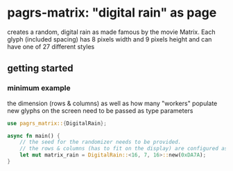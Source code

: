 pagrs-matrix: "digital rain" as page
====================================================

creates a random, digital rain as made famous by the movie Matrix.
Each glyph (included spacing) has 8 pixels width and 9 pixels height and can have one of 27 different styles

getting started
------------------

### minimum example

the dimension (rows & columns) as well as how many "workers" populate new glyphs on the screen 
need to be passed as type parameters

```rust
use pagrs_matrix::{DigitalRain};

async fn main() {
    // the seed for the randomizer needs to be provided.
    // the rows & columns (has to fit on the display) are configured as type parameters
    let mut matrix_rain = DigitalRain::<16, 7, 16>::new(0xDA7A);
}
```
